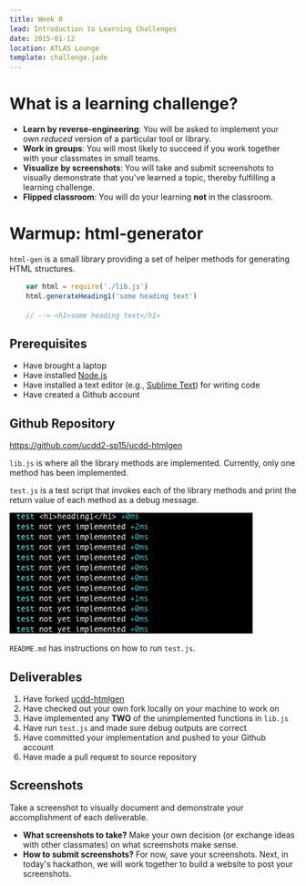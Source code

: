 ```yaml
---
title: Week 0
lead: Introduction to Learning Challenges
date: 2015-01-12
location: ATLAS Lounge
template: challenge.jade
---
```


# What is a learning challenge?

* __Learn by reverse-engineering__: You will be asked to implement your own _reduced_ version of a particular tool or library.
* __Work in groups__: You will most likely to succeed if you work together with your classmates in small teams. 
* __Visualize by screenshots__: You will take and submit screenshots to visually demonstrate that you've learned a topic, thereby fulfilling a learning challenge.
* __Flipped classroom__: You will do your learning __not__ in the classroom.

# Warmup: html-generator

<code>html-gen</code> is a small library providing a set of helper methods for generating HTML structures.

```javascript
	var html = require('./lib.js')
	html.generateHeading1('some heading text')
	
	// --> <h1>some heading text</h1>
```

## Prerequisites

* Have brought a laptop
* Have installed [Node.js](http://nodejs.org/)
* Have installed a text editor (e.g., [Sublime Text](http://www.sublimetext.com/)) for writing code
* Have created a Github account

## Github Repository

<a href="https://github.com/ucdd2-sp15/ucdd-htmlgen" class="btn btn-info">https://github.com/ucdd2-sp15/ucdd-htmlgen</a>

<code>lib.js</code> is where all the library methods are implemented. Currently, only one method has been implemented.

<code>test.js</code> is a test script that invokes each of the library methods and print the return value of each method as a debug message.

![screen](screen.png)

<code>README.md</code> has instructions on how to run <code>test.js</code>.

## Deliverables

1. Have forked [ucdd-htmlgen](https://github.com/ucdd2-sp15/ucdd-htmlgen)
2. Have checked out your own fork locally on your machine to work on
3. Have implemented any __TWO__ of the unimplemented functions in <code>lib.js</code>
4. Have run <code>test.js</code> and made sure debug outputs are correct
5. Have committed your implementation and pushed to your Github account
6. Have made a pull request to source repository

## Screenshots
Take a screenshot to visually document and demonstrate your accomplishment of each deliverable. 

* __What screenshots to take?__ Make your own decision (or exchange ideas with other classmates) on what screenshots make sense.
* __How to submit screenshots?__ For now, save your screenshots. Next, in today's hackathon, we will work together to build a website to post your screenshots.
